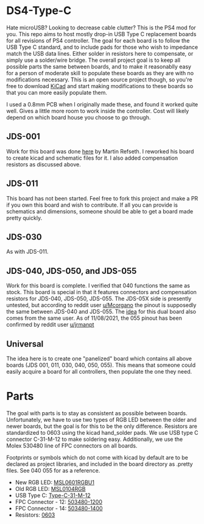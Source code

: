 # DS4-Type-C
Hate microUSB? Looking to decrease cable clutter? This is the PS4 mod for you. This repo aims to host mostly drop-in USB Type C replacement boards for all revisions of PS4 controller. The goal for each board is to follow the USB Type C standard, and to include pads for those who wish to impedance match the USB data lines. Either solder in resistors here to compensate, or simply use a solder/wire bridge. The overall project goal is to keep all possible parts the same between boards, and to make it reasonablly easy for a person of moderate skill to populate these boards as they are with no modifications necessary. This is an open source project though, so you're free to download [KiCad](https://www.kicad.org/download/) and start making modifications to these boards so that you can more easily populate them.

I used a 0.8mm PCB when I originally made these, and found it worked quite well. Gives a little more room to work inside the controller. Cost will likely depend on which board house you choose to go through.

## JDS-001
Work for this board was done [here](https://github.com/HDR/DualShock4-USB-C) by Martin Refseth. I reworked his board to create kicad and schematic files for it. I also added compensation resistors as discussed above.

## JDS-011
This board has not been started. Feel free to fork this project and make a PR if you own this board and wish to contribute. If all you can provide is schematics and dimensions, someone should be able to get a board made pretty quickly.

## JDS-030
As with JDS-011.

## JDS-040, JDS-050, and JDS-055
Work for this board is complete. I verified that 040 functions the same as stock. This board is special in that it features connectors and compensation resistors for JDS-040, JDS-050, JDS-055. The JDS-05X side is presently untested, but according to reddit user [u/Mcorgano](https://www.reddit.com/r/PS4Mods/comments/p2q3da/selling_dropin_replacement_type_c_charge_boards/h8oozja/) the pinout is supposedly the same between JDS-040 and JDS-055. The [idea](https://www.reddit.com/r/PS4Mods/comments/p2q3da/selling_dropin_replacement_type_c_charge_boards/h8os8rh/) for this dual board also comes from the same user.
As of 11/08/2021, the 055 pinout has been confirmed by reddit user [u/jrmanpt](https://old.reddit.com/r/PS4Mods/comments/p6g08b/open_sourcing_the_type_c_charge_boards_help_me/hjoxedu/)

## Universal
The idea here is to create one "panelized" board which contains all above boards (JDS 001, 011, 030, 040, 050, 055). This means that someone could easily acquire a board for all controllers, then populate the one they need.


# Parts
The goal with parts is to stay as consistent as possible between boards. Unfortunately, we have to use two types of RGB LED between the older and newer boards, but the goal is for this to be the only difference. Resistors are standardized to 0603 using the kicad hand_solder pads. We use USB type C connector C-31-M-12 to make soldering easy. Additionally, we use the Molex 530480 line of FPC connectors on all boards.  

Footprints or symbols which do not come with kicad by default are to be declared as project libraries, and included in the board directory as .pretty files. See 040 055 for as a reference.  

- New RGB LED:          [MSL0601RGBU1](https://www.mouser.com/ProductDetail/ROHM-Semiconductor/MSL0601RGBU1?qs=F5EMLAvA7IAg0rK0mfHa6w%3D%3D)
- Old RGB LED:          [MSL0104RGB](https://www.mouser.com/ProductDetail/ROHM-Semiconductor/MSL0104RGBU1?qs=%2Fha2pyFaduhThMWGX8bFHltJ8rIVfHrbMpgQU1T0g7RvDKWc6HIiGQ%3D%3D)
- USB Type C:           [Type-C-31-M-12]()
- FPC Connector - 12:   [503480-1200](https://www.mouser.com/ProductDetail/Molex/503480-1200?qs=%2Fha2pyFaduiit5JSGz5lsv1U%252BbZL3U56cNxg7eoCvCy3Ie8rHq3SFA%3D%3D)
- FPC Connector - 14:   [503480-1400](https://www.mouser.com/ProductDetail/Molex/503480-1400?qs=%2Fha2pyFadujj30aImGpM0ckpak%252BVtmx2aY5U9nBD5Hh2NWtQuUTDBg%3D%3D)
- Resistors:            [0603](https://www.mouser.com/Passive-Components/Resistors/Film-Resistors/Thin-Film-Resistors-SMD/_/N-7gz44?Keyword=0603&FS=True)
